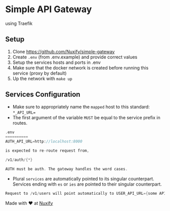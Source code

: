 # Simple API Gateway
using Traefik

## Setup
1. Clone https://github.com/Nuxify/simple-gateway
2. Create `.env` (from .env.example) and provide correct values
3. Setup the services hosts and ports in .env
4. Make sure that the docker network is created before running this service (proxy by default)
4. Up the network with `make up`

## Services Configuration
- Make sure to appropriately name the `mapped` host to this standard: `*_API_URL=`
- The first argument of the variable `MUST` be equal to the service prefix in routes.
```go
.env
==========
AUTH_API_URL=http://localhost:8000

is expected to re-route request from,

/v1/auth/{*}

AUTH must be auth. The gateway handles the word cases.

``` 
- Plural `services` are automatically pointed to its singular counterpart. Services ending with `es` or `ies` are pointed to their singular counterpart.
```go
Request to /v1/users will point automatically to USER_API_URL={some API}. The `users` service name is automatically casted to `USER`
```

Made with ❤️ at [Nuxify](https://nuxify.tech)
